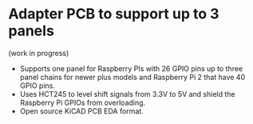 Adapter PCB to support up to 3 panels
======================================

(work in progress)

   * Supports one panel for Raspberry PIs with 26 GPIO pins up to three
     panel chains for newer plus models and Raspberry Pi 2 that have 40 GPIO pins.
   * Uses HCT245 to level shift signals from 3.3V to 5V and shield
     the Raspberry Pi GPIOs from overloading.
   * Open source KiCAD PCB EDA format.
